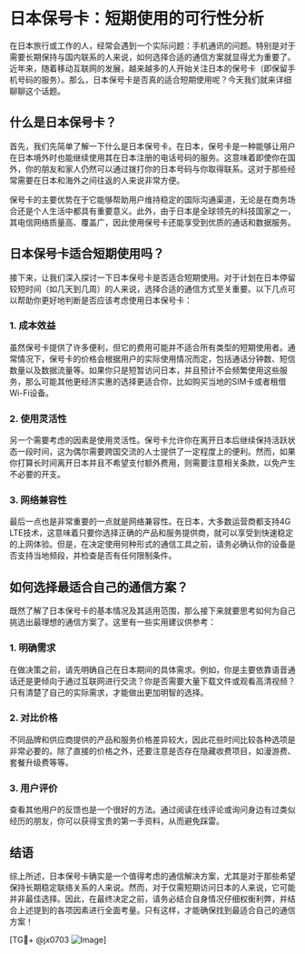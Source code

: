 # 日本保号卡：短期使用的可行性分析

在日本旅行或工作的人，经常会遇到一个实际问题：手机通讯的问题。特别是对于需要长期保持与国内联系的人来说，如何选择合适的通信方案就显得尤为重要了。近年来，随着移动互联网的发展，越来越多的人开始关注日本的保号卡（即保留手机号码的服务）。那么，日本保号卡是否真的适合短期使用呢？今天我们就来详细聊聊这个话题。

## 什么是日本保号卡？

首先，我们先简单了解一下什么是日本保号卡。在日本，保号卡是一种能够让用户在日本境外时也能继续使用其在日本注册的电话号码的服务。这意味着即使你在国外，你的朋友和家人仍然可以通过拨打你的日本号码与你取得联系。这对于那些经常需要在日本和海外之间往返的人来说非常方便。

保号卡的主要优势在于它能够帮助用户维持稳定的国际沟通渠道，无论是在商务场合还是个人生活中都具有重要意义。此外，由于日本是全球领先的科技国家之一，其电信网络质量高、覆盖广，因此使用保号卡还能享受到优质的通话和数据服务。

## 日本保号卡适合短期使用吗？

接下来，让我们深入探讨一下日本保号卡是否适合短期使用。对于计划在日本停留较短时间（如几天到几周）的人来说，选择合适的通信方式至关重要。以下几点可以帮助你更好地判断是否应该考虑使用日本保号卡：

### 1. 成本效益
虽然保号卡提供了许多便利，但它的费用可能并不适合所有类型的短期使用者。通常情况下，保号卡的价格会根据用户的实际使用情况而定，包括通话分钟数、短信数量以及数据流量等。如果你只是短暂访问日本，并且预计不会频繁使用这些服务，那么可能其他更经济实惠的选择更适合你，比如购买当地的SIM卡或者租借Wi-Fi设备。

### 2. 使用灵活性
另一个需要考虑的因素是使用灵活性。保号卡允许你在离开日本后继续保持活跃状态一段时间，这为偶尔需要跨国交流的人士提供了一定程度上的便利。然而，如果你打算长时间离开日本并且不希望支付额外费用，则需要注意相关条款，以免产生不必要的开支。

### 3. 网络兼容性
最后一点也是非常重要的一点就是网络兼容性。在日本，大多数运营商都支持4G LTE技术，这意味着只要你选择正确的产品和服务提供商，就可以享受到快速稳定的上网体验。但是，在决定使用何种形式的通信工具之前，请务必确认你的设备是否支持当地频段，并检查是否有任何限制条件。

## 如何选择最适合自己的通信方案？

既然了解了日本保号卡的基本情况及其适用范围，那么接下来就要思考如何为自己挑选出最理想的通信方案了。这里有一些实用建议供参考：

### 1. 明确需求
在做决策之前，请先明确自己在日本期间的具体需求。例如，你是主要依靠语音通话还是更倾向于通过互联网进行交流？你是否需要大量下载文件或观看高清视频？只有清楚了自己的实际需求，才能做出更加明智的选择。

### 2. 对比价格
不同品牌和供应商提供的产品和服务价格差异较大，因此花些时间比较各种选项是非常必要的。除了直接的价格之外，还要注意是否存在隐藏收费项目，如漫游费、套餐升级费等等。

### 3. 用户评价
查看其他用户的反馈也是一个很好的方法。通过阅读在线评论或询问身边有过类似经历的朋友，你可以获得宝贵的第一手资料，从而避免踩雷。

## 结语

综上所述，日本保号卡确实是一个值得考虑的通信解决方案，尤其是对于那些希望保持长期稳定联络关系的人来说。然而，对于仅需短期访问日本的人来说，它可能并非最佳选择。因此，在最终决定之前，请务必结合自身情况仔细权衡利弊，并结合上述提到的各项因素进行全面考量。只有这样，才能确保找到最适合自己的通信方案！

[TG💪+ @jx0703 ![Image](https://github.com/user-attachments/assets/dbca1d08-cadb-493c-b0ec-ad6f7a83f270)]
